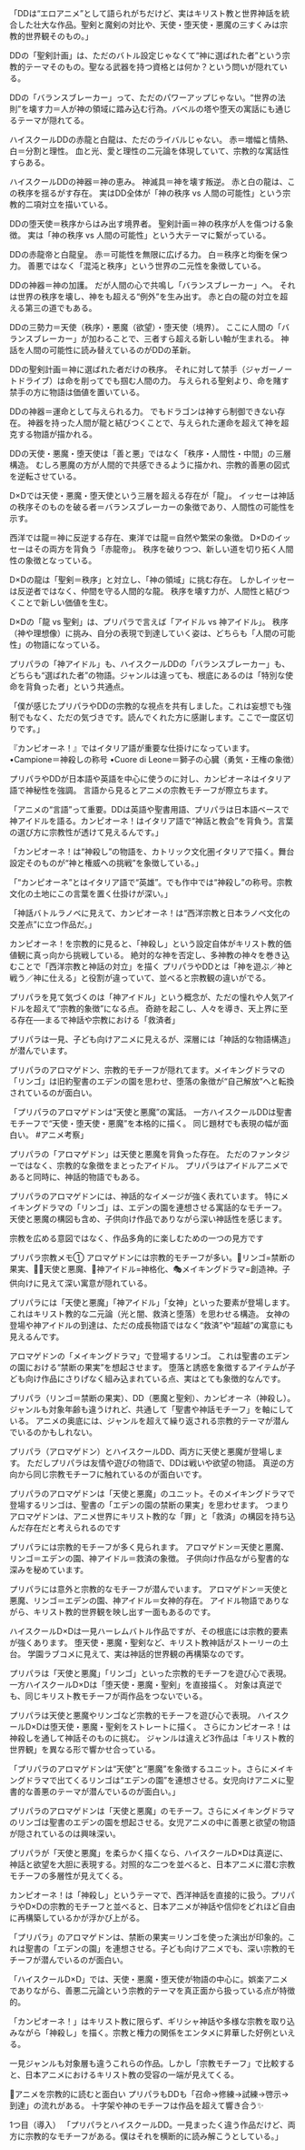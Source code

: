 「DDは“エロアニメ”として語られがちだけど、実はキリスト教と世界神話を統合した壮大な作品。聖剣と魔剣の対比や、天使・堕天使・悪魔の三すくみは宗教的世界観そのもの。」

DDの「聖剣計画」は、ただのバトル設定じゃなくて“神に選ばれた者”という宗教的テーマそのもの。聖なる武器を持つ資格とは何か？という問いが隠れている。

DDの「バランスブレーカー」って、ただのパワーアップじゃない。“世界の法則”を壊す力＝人が神の領域に踏み込む行為。バベルの塔や堕天の寓話にも通じるテーマが隠れてる。

ハイスクールDDの赤龍と白龍は、ただのライバルじゃない。
赤＝増幅と情熱、白＝分割と理性。
血と光、愛と理性の二元論を体現していて、宗教的な寓話性すらある。

ハイスクールDDの神器＝神の恵み。
神滅具＝神を壊す叛逆。
赤と白の龍は、この秩序を揺るがす存在。
実はDD全体が「神の秩序 vs 人間の可能性」という宗教的二項対立を描いている。

DDの堕天使＝秩序からはみ出す境界者。
聖剣計画＝神の秩序が人を傷つける象徴。
実は「神の秩序 vs 人間の可能性」という大テーマに繋がっている。

DDの赤龍帝と白龍皇。
赤＝可能性を無限に広げる力。
白＝秩序と均衡を保つ力。
善悪ではなく「混沌と秩序」という世界の二元性を象徴している。

DDの神器＝神の加護。
だが人間の心で共鳴し「バランスブレーカー」へ。
それは世界の秩序を壊し、神をも超える“例外”を生み出す。
赤と白の龍の対立を超える第三の道でもある。

DDの三勢力＝天使（秩序）・悪魔（欲望）・堕天使（境界）。
ここに人間の「バランスブレーカー」が加わることで、三者すら超える新しい軸が生まれる。
神話を人間の可能性に読み替えているのがDDの革新。

DDの聖剣計画＝神に選ばれた者だけの秩序。
それに対して禁手（ジャガーノートドライブ）は命を削ってでも掴む人間の力。
与えられる聖剣より、命を賭す禁手の方に物語は価値を置いている。

DDの神器＝運命として与えられる力。
でもドラゴンは神すら制御できない存在。
神器を持った人間が龍と結びつくことで、与えられた運命を超えて神を超克する物語が描かれる。

DDの天使・悪魔・堕天使は「善と悪」ではなく「秩序・人間性・中間」の三層構造。
むしろ悪魔の方が人間的で共感できるように描かれ、宗教的善悪の図式を逆転させている。

D×Dでは天使・悪魔・堕天使という三層を超える存在が「龍」。
イッセーは神話の秩序そのものを破る者＝バランスブレーカーの象徴であり、人間性の可能性を示す。

西洋では龍＝神に反逆する存在、東洋では龍＝自然や繁栄の象徴。
D×Dのイッセーはその両方を背負う「赤龍帝」。
秩序を破りつつ、新しい道を切り拓く人間性の象徴となっている。

D×Dの龍は「聖剣＝秩序」と対立し、「神の領域」に挑む存在。
しかしイッセーは反逆者ではなく、仲間を守る人間的な龍。
秩序を壊す力が、人間性と結びつくことで新しい価値を生む。

D×Dの「龍 vs 聖剣」は、プリパラで言えば「アイドル vs 神アイドル」。
秩序（神や理想像）に挑み、自分の表現で到達していく姿は、どちらも「人間の可能性」の物語になっている。

プリパラの「神アイドル」も、ハイスクールDDの「バランスブレーカー」も、どちらも“選ばれた者”の物語。ジャンルは違っても、根底にあるのは「特別な使命を背負った者」という共通点。

「僕が感じたプリパラやDDの宗教的な視点を共有しました。これは妄想でも強制でもなく、ただの気づきです。読んでくれた方に感謝します。ここで一度区切りです。」

『カンピオーネ！』ではイタリア語が重要な仕掛けになっています。
•Campione＝神殺しの称号
•Cuore di Leone＝獅子の心臓（勇気・王権の象徴）

プリパラやDDが日本語や英語を中心に使うのに対し、カンピオーネはイタリア語で神秘性を強調。
言語から見るとアニメの宗教モチーフが際立ちます。

「アニメの“言語”って重要。DDは英語や聖書用語、プリパラは日本語ベースで神アイドルを語る。カンピオーネ！はイタリア語で“神話と教会”を背負う。言葉の選び方に宗教性が透けて見えるんです。」

「カンピオーネ！は“神殺し”の物語を、カトリック文化圏イタリアで描く。舞台設定そのものが“神と権威への挑戦”を象徴している。」

「“カンピオーネ”とはイタリア語で“英雄”。でも作中では“神殺し”の称号。宗教文化の土地にこの言葉を置く仕掛けが深い。」

「神話バトルラノベに見えて、カンピオーネ！は“西洋宗教と日本ラノベ文化の交差点”に立つ作品だ。」

カンピオーネ！を宗教的に見ると、「神殺し」という設定自体がキリスト教的価値観に真っ向から挑戦している。
絶対的な神を否定し、多神教の神々を巻き込むことで「西洋宗教と神話の対立」を描く
プリパラやDDとは「神を遊ぶ／神と戦う／神に仕える」と役割が違っていて、並べると宗教観の違いがでる。

プリパラを見て気づくのは「神アイドル」という概念が、ただの憧れや人気アイドルを超えて“宗教的象徴”になる点。
奇跡を起こし、人々を導き、天上界に至る存在──まるで神話や宗教における「救済者」

プリパラは一見、子ども向けアニメに見えるが、深層には「神話的な物語構造」が潜んでいます。

プリパラのアロマゲドン、宗教的モチーフが隠れてます。メイキングドラマの「リンゴ」は旧約聖書のエデンの園を思わせ、堕落の象徴が“自己解放”へと転換されているのが面白い。

「プリパラのアロマゲドンは“天使と悪魔”の寓話。
一方ハイスクールDDは聖書モチーフで“天使・堕天使・悪魔”を本格的に描く。
同じ題材でも表現の幅が面白い。
#アニメ考察」

プリパラの「アロマゲドン」は天使と悪魔を背負った存在。
ただのファンタジーではなく、宗教的な象徴をまとったアイドル。
プリパラはアイドルアニメであると同時に、神話的物語でもある。

プリパラのアロマゲドンには、神話的なイメージが強く表れています。
特にメイキングドラマの「リンゴ」は、エデンの園を連想させる寓話的なモチーフ。
天使と悪魔の構図も含め、子供向け作品でありながら深い神話性を感じます。

宗教を広める意図ではなく、作品多角的に楽しむための一つの見方です

プリパラ宗教メモ①
アロマゲドンには宗教的モチーフが多い。🍎リンゴ=禁断の果実、👼😈天使と悪魔、👑神アイドル=神格化、🎭メイキングドラマ=創造神。子供向けに見えて深い寓意が隠れている。

プリパラには「天使と悪魔」「神アイドル」「女神」といった要素が登場します。
これはキリスト教的な二元論（光と闇、救済と堕落）を思わせる構造。
女神の登場や神アイドルの到達は、ただの成長物語ではなく“救済”や“超越”の寓意にも見えるんです。

アロマゲドンの「メイキングドラマ」で登場するリンゴ。
これは聖書のエデンの園における“禁断の果実”を想起させます。
堕落と誘惑を象徴するアイテムが子ども向け作品にさりげなく組み込まれている点、実はとても象徴的なんです。

プリパラ（リンゴ＝禁断の果実）、DD（悪魔と聖剣）、カンピオーネ（神殺し）。
ジャンルも対象年齢も違うけれど、共通して「聖書や神話モチーフ」を軸にしている。
アニメの奥底には、ジャンルを超えて繰り返される宗教的テーマが潜んでいるのかもしれない。

プリパラ（アロマゲドン）とハイスクールDD、両方に天使と悪魔が登場します。
ただしプリパラは友情や遊びの物語で、DDは戦いや欲望の物語。
真逆の方向から同じ宗教モチーフに触れているのが面白いです。

プリパラのアロマゲドンは「天使と悪魔」のユニット。そのメイキングドラマで登場するリンゴは、聖書の「エデンの園の禁断の果実」を思わせます。
つまりアロマゲドンは、アニメ世界にキリスト教的な「罪」と「救済」の構図を持ち込んだ存在だと考えられるのです

プリパラには宗教的モチーフが多く見られます。
アロマゲドン＝天使と悪魔、リンゴ＝エデンの園、神アイドル＝救済の象徴。
子供向け作品ながら聖書的な深みを秘めています。

プリパラには意外と宗教的なモチーフが潜んでいます。
アロマゲドン＝天使と悪魔、リンゴ＝エデンの園、神アイドル＝女神的存在。
アイドル物語でありながら、キリスト教的世界観を映し出す一面もあるのです。

ハイスクールD×Dは一見ハーレムバトル作品ですが、その根底には宗教的要素が強くあります。
堕天使・悪魔・聖剣など、キリスト教神話がストーリーの土台。
学園ラブコメに見えて、実は神話的世界観の再構築なのです。

プリパラは「天使と悪魔」「リンゴ」といった宗教的モチーフを遊び心で表現。
一方ハイスクールD×Dは「堕天使・悪魔・聖剣」を直接描く。
対象は真逆でも、同じキリスト教モチーフが両作品をつないでいる。

プリパラは天使と悪魔やリンゴなど宗教的モチーフを遊び心で表現。
ハイスクールD×Dは堕天使・悪魔・聖剣をストレートに描く。
さらにカンピオーネ！は神殺しを通して神話そのものに挑む。
ジャンルは違えど3作品は「キリスト教的世界観」を異なる形で響かせ合っている。

「プリパラのアロマゲドンは“天使”と“悪魔”を象徴するユニット。さらにメイキングドラマで出てくるリンゴは“エデンの園”を連想させる。女児向けアニメに聖書的な善悪のテーマが潜んでいるのが面白い。」

プリパラのアロマゲドンは「天使と悪魔」のモチーフ。さらにメイキングドラマのリンゴは聖書のエデンの園を想起させる。女児アニメの中に善悪と欲望の物語が隠されているのは興味深い。

プリパラが「天使と悪魔」を柔らかく描くなら、ハイスクールD×Dは真逆に、神話と欲望を大胆に表現する。対照的な二つを並べると、日本アニメに潜む宗教モチーフの多層性が見えてくる。

カンピオーネ！は「神殺し」というテーマで、西洋神話を直接的に扱う。プリパラやD×Dの宗教的モチーフと並べると、日本アニメが神話や信仰をどれほど自由に再構築しているかが浮かび上がる。

「プリパラ」のアロマゲドンは、禁断の果実＝リンゴを使った演出が印象的。これは聖書の「エデンの園」を連想させる。子ども向けアニメでも、深い宗教的モチーフが潜んでいるのが面白い。

「ハイスクールD×D」では、天使・悪魔・堕天使が物語の中心に。娯楽アニメでありながら、善悪二元論という宗教的テーマを真正面から扱っている点が特徴的。

「カンピオーネ！」はキリスト教に限らず、ギリシャ神話や多様な宗教を取り込みながら「神殺し」を描く。宗教と権力の関係をエンタメに昇華した好例といえる。

一見ジャンルも対象層も違うこれらの作品。しかし「宗教モチーフ」で比較すると、日本アニメにおけるキリスト教の受容の一端が見えてくる。

🔹アニメを宗教的に読むと面白い
プリパラもDDも「召命→修練→試練→啓示→到達」の流れがある。
十字架や神のモチーフは作品を超えて響き合う✨

1つ目（導入）
「プリパラとハイスクールDD。一見まったく違う作品だけど、両方に宗教的なモチーフがある。僕はそれを横断的に読み解こうとしている。」

